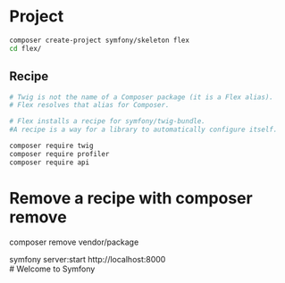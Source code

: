 # Project

~~~sh
composer create-project symfony/skeleton flex
cd flex/
~~~

## Recipe

~~~sh
# Twig is not the name of a Composer package (it is a Flex alias).  
# Flex resolves that alias for Composer.  

# Flex installs a recipe for symfony/twig-bundle.  
#A recipe is a way for a library to automatically configure itself.  

composer require twig
composer require profiler
composer require api
~~~

# Remove a recipe with composer remove

composer remove vendor/package

symfony server:start
http://localhost:8000       
    # Welcome to Symfony
~~~